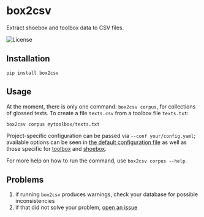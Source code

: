 # box2csv

Extract shoebox and toolbox data to CSV files.

![License](https://img.shields.io/github/license/fmatter/box2csv)

## Installation
`pip install box2csv`

## Usage
At the moment, there is only one command: `box2csv corpus`, for collections of glossed texts.
To create a file `texts.csv` from a toolbox file `texts.txt`:

```shell
box2csv corpus mytoolbox/texts.txt
```

Project-specific configuration can be passed via `--conf your/config.yaml`; available options can be seen in [the default configuration file](src/box2csv/data/config.yaml) as well as those specific for [toolbox](src/box2csv/data/toolbox.yaml) and [shoebox](src/box2csv/data/shoebox.yaml).

For more help on how to run the command, use `box2csv corpus --help`.

## Problems
1. if running `box2csv` produces warnings, check your database for possible inconsistencies
2. if that did not solve your problem, [open an issue](https://github.com/fmatter/box2csv/issues/new)